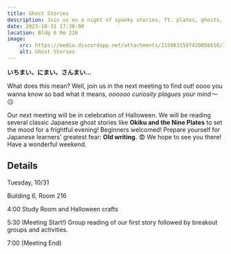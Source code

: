```yaml
---
title: Ghost Stories
description: Join us on a night of spooky stories, ft. plates, ghosts, and some other spooky stuff!
date: 2023-10-31 17:30:00
location: Bldg 6 Rm 216
image: 
    src: https://media.discordapp.net/attachments/1158631597420056616/1166935555339190322/meeting_9_jll.png?ex=655586ed&is=654311ed&hm=8faa613d3e238cc3b9c21964c57a9930dff27723de670f7eeba15ff8a9e7455a&=&width=905&height=905
    alt: Ghost Stories
---
```


**いちまい、にまい、さんまい…**

What does this mean? Well, join us in the next meeting to find out!
oooo you wanna know so bad what it means, *oooooo curiosity plagues your mind～* 😐

Our next meeting will be in celebration of Halloween. We will be reading several classic Japanese ghost stories like **Okiku and the Nine Plates** to set the mood for a frightful evening! Beginners welcomed! Prepare yourself for Japanese learners' greatest fear: **Old writing.** 😨 We hope to see you there! Have a wonderful weekend.

## Details
Tuesday, 10/31

Building 6, Room 216

4:00    Study Room and Halloween crafts

5:30    (Meeting Start!) Group reading of our first story followed by breakout groups and activities.

7:00    (Meeting End)
